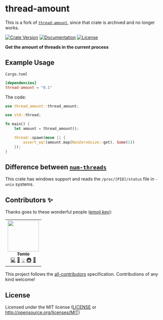 # thread-amount

This is a fork of [`thread-amount`](https://github.com/jzeuzs/thread-amount), since
that crate is archived and no longer works.

[![Crate Version](https://img.shields.io/crates/v/thread-count)](https://crates.io/crates/thread-count)
[![Documentation](https://docs.rs/thread-count/badge.svg)](https://docs.rs/thread-count)
[![License](https://img.shields.io/crates/l/thread-count.svg)](./LICENSE)

**Get the amount of threads in the current process**

## Example Usage

`Cargo.toml`

```toml
[dependencies]
thread-amount = "0.1"
```

The code:

```rust
use thread_amount::thread_amount;

use std::thread;

fn main() {
    let amount = thread_amount();

    thread::spawn(move || {
        assert_eq!(amount.map(NonZeroUsize::get), Some(1))
    });
}
```

## Difference between [`num-threads`](https://crates.io/crates/num-threads)

This crate has windows support and reads the `/proc/[PID]/status` file in `-unix` systems.

## Contributors ✨

Thanks goes to these wonderful people ([emoji key](https://allcontributors.org/docs/en/emoji-key)):

<!-- ALL-CONTRIBUTORS-LIST:START - Do not remove or modify this section -->
<!-- prettier-ignore-start -->
<!-- markdownlint-disable -->
<table>
  <tr>
    <td align="center"><a href="https://tomio.fun/"><img src="https://avatars.githubusercontent.com/u/75403863?v=4?s=100" width="100px;" alt=""/><br /><sub><b>Tomio</b></sub></a><br /><a href="https://github.com/devtomio/thread-amount/commits?author=devtomio" title="Code">💻</a> <a href="https://github.com/devtomio/thread-amount/commits?author=devtomio" title="Documentation">📖</a> <a href="#example-devtomio" title="Examples">💡</a> <a href="#infra-devtomio" title="Infrastructure (Hosting, Build-Tools, etc)">🚇</a> <a href="#maintenance-devtomio" title="Maintenance">🚧</a></td>
  </tr>
</table>

<!-- markdownlint-restore -->
<!-- prettier-ignore-end -->

<!-- ALL-CONTRIBUTORS-LIST:END -->

This project follows the [all-contributors](https://github.com/all-contributors/all-contributors) specification. Contributions of any kind welcome!

## License

Licensed under the MIT license ([LICENSE](LICENSE) or <http://opensource.org/licenses/MIT>)
